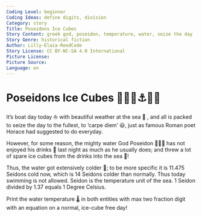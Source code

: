 ```yaml
---
Coding Level: beginner
Coding Ideas: define digits, division
Category: story
Title: Poseidons Ice Cubes
Story Content: greek god, poseidon, temperature, water, seize the day
Story Genre: historical fiction
Author: Lilly-Elaia-ReedCode
Story License: CC BY-NC-SA 4.0 International 
Picture License:
Picture Source:
Language: en
---
```


# Poseidons Ice Cubes 🧊🧊🧊⚓️🧜‍♂️

It’s boat day today ⛵ with beautiful weather at the sea 🌅 , and all is packed
to seize the day to the fullest, to ‘carpe diem’ 😃, just as famous Roman poet
Horace had suggested to do everyday.

However, for some reason, the mighty water God Poseidon 🔱🧜‍♂ has not enjoyed
his drinks 🍹 last night as much as he usually does; and threw a lot of spare
ice cubes from the drinks into the sea 🌊!

Thus, the water got extensively colder 🥶; to be more specific it is 11.475
Seidons cold now, which is 14 Seidons colder than normally. Thus today swimming
is not allowed. Seidon is the temperature unit of the sea. 1 Seidon divided by
1.37 equals 1 Degree Celsius.

Print the water temperature 🌡️ in both entities with max two fraction digit
with an equation on a normal, ice-cube free day!

<div data-solution="18.59"></div>
